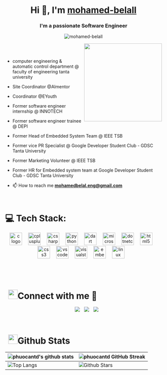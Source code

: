<h1 align="center">Hi 👋, I'm <a href="https://mohamed-belall.github.io/Me.io/" target="blank">
mohamed-belall</a></h1>
<h3 align="center">I'm a passionate Software Engineer</h3>

<p align="center"> <img src="https://komarev.com/ghpvc/?username=mohamed-belall&label=Profile%20views&color=0e75b6&style=flat" alt="mohamed-belall" /> </p>

<picture> <img align="right" src="https://github.com/7oSkaaa/7oSkaaa/blob/main/Images/Right_Side.gif?raw=true" width = 250px></picture>


<br><br>
- computer engineering & automatic control department @ faculty of engineering tanta university
- Site Coordinator @Almentor
- Coordinator @EYouth
- Former software engineer internship @ INNOTECH
- Former software engineer trainee @ DEPI 
- Former Head of Embedded System Team @ IEEE TSB
- Former vice PR Specialist @ Google Developer Student Club - GDSC Tanta University
- Former Marketing Volunteer @ IEEE TSB
- Former HR for Embedded system team at Google Developer Student Club - GDSC Tanta University





- 📫 How to reach me **mohamedbelal.eng@gmail.com**

<br>
<h1> 💻 Tech Stack: </h1>
	<div align="center">
	<img src="https://cdn.jsdelivr.net/gh/devicons/devicon/icons/c/c-original.svg" height="40" alt="c logo"  />
  	<img width="12" />
	<img src="https://cdn.jsdelivr.net/gh/devicons/devicon/icons/cplusplus/cplusplus-original.svg" height="40" alt="cplusplus logo"  />
	<img width="12" />
  <img src="https://cdn.jsdelivr.net/gh/devicons/devicon/icons/csharp/csharp-original.svg" height="40" alt="csharp logo"  />
  <img width="12" />
  <img src="https://cdn.jsdelivr.net/gh/devicons/devicon/icons/python/python-original.svg" height="40" alt="python logo"  />
  <img width="12" />
  <img src="https://cdn.jsdelivr.net/gh/devicons/devicon/icons/dart/dart-original.svg" height="40" alt="dart logo"  />
  <img width="12" />
  <img src="https://cdn.jsdelivr.net/gh/devicons/devicon/icons/microsoftsqlserver/microsoftsqlserver-plain.svg" height="40" alt="microsoftsqlserver logo"  />
  <img width="12" />
  <img src="https://cdn.jsdelivr.net/gh/devicons/devicon/icons/dotnetcore/dotnetcore-original.svg" height="40" alt="dotnetcore logo"  />
  <img width="12" />
  <img src="https://cdn.jsdelivr.net/gh/devicons/devicon/icons/html5/html5-original.svg" height="40" alt="html5 logo"  />
  <img width="12" />
  <img src="https://cdn.jsdelivr.net/gh/devicons/devicon/icons/css3/css3-original.svg" height="40" alt="css3 logo"  />
  <img width="12" />
  <img src="https://cdn.jsdelivr.net/gh/devicons/devicon/icons/vscode/vscode-original.svg" height="40" alt="vscode logo"  />
  <img width="12" />
  <img src="https://cdn.jsdelivr.net/gh/devicons/devicon/icons/visualstudio/visualstudio-plain.svg" height="40" alt="visualstudio logo"  />
  <img width="12" />

  <img src="https://cdn.jsdelivr.net/gh/devicons/devicon/icons/embeddedc/embeddedc-original.svg" height="40" alt="embeddedc logo"  />
  <img width="12" />
  <img src="https://cdn.jsdelivr.net/gh/devicons/devicon/icons/linux/linux-original.svg" height="40" alt="linux logo"  />
  <img width="12" />
  
</div>

###
<br/>
<br/>
<h1 align="left" > <img src="https://media.giphy.com/media/iY8CRBdQXODJSCERIr/giphy.gif" width="30" height="30" style="margin-left: 10px;">Connect with me 🤝 </h1>



 <div align="center"  class="icons-social" style="margin-left: 10px;">
        <a style="margin-left: 10px;"  target="_blank" href="https://www.linkedin.com/in/mohamed-belal-355316218/">
			    <img src="https://img.icons8.com/doodle/40/000000/linkedin--v2.png"></a>
        <a style="margin-left: 10px;" target
="_blank" href="https://github.com/mohamed-belall">
		      <img src="https://img.icons8.com/doodle/40/000000/github--v1.png"></a>
        <a style="margin-left: 10px;" target="_blank" href="https://www.facebook.com/profile.php?id=100051442270718">
		      <img src="https://img.icons8.com/doodle/40/000000/facebook--v1.png"></a>
      </div>

</p>





<br/>



<h1 align="left" > <img src="https://media.giphy.com/media/iY8CRBdQXODJSCERIr/giphy.gif" width="30" height="30" style="margin-left: 10px;">Github Stats </h1>






| ![phuocantd's github stats](https://github-readme-stats.vercel.app/api?username=mohamed-belall&show_icons=true&theme=dracula&include_all_commits=true)             | ![phuocantd GitHub Streak](https://github-readme-streak-stats.herokuapp.com/?user=mohamed-belall&theme=dracula)                                                                                                           |
| --------------------------------------------------------------------------------------------------------------------------------- | ----------------------------------------------------------------------------------------------------------------------------------------------------------------------------------------------------------------- |
| ![Top Langs](https://github-readme-stats.vercel.app/api/top-langs/?username=mohamed-belall&langs_count=8&theme=dracula&card_width=500px) | ![Github Stars](https://github-readme-stats.vercel.app/api?username=mohamed-belall&show_icons=true&locale=en&count_private=true&hide_rank=true&custom_title=My%20GitHub%20Stats&disable_animations=true&theme=dracula&card_width=500px) |


